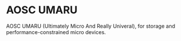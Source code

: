 # AOSC UMARU

AOSC UMARU (Ultimately Micro And Really Univeral), for storage and performance-constrained micro devices.

